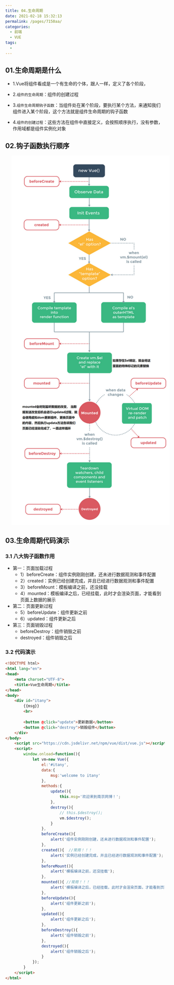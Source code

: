 ```yaml
---
title: 04.生命周期
date: 2021-02-18 15:32:13
permalink: /pages/7150aa/
categories:
  - 前端
  - VUE
tags:
  - 
---
```



## 01.生命周期是什么

- 1.Vue将组件看成是一个有生命的个体，跟人一样，定义了各个阶段，

- 2.`组件的生命周期`：组件的创建过程

- 3.`组件生命周期钩子函数`：当组件处在某个阶段，要执行某个方法，来通知我们组件进入某个阶段，这个方法就是组件生命周期的钩子函数

- 4.`组件的创建过程`：这些方法在组件中直接定义，会按照顺序执行，没有参数，作用域都是组件实例化对象

## 02.钩子函数执行顺序

<img src="./assets/image-20210218153951323.png" style="width: 500px; margin-left: 20px;"> </img>

## 03.生命周期代码演示

### 3.1 八大钩子函数作用

- 第一：页面加载过程
     -  1）beforeCreate：组件实例刚刚创建，还未进行数据观测和事件配置
     -  2）created：实例已经创建完成，并且已经进行数据观测和事件配置
     -  3）beforeMount：模板编译之前，还没挂载
     -  4）mounted：模板编译之后，已经挂载，此时才会渲染页面，才能看到页面上数据的展示
- 第二：页面更新过程
     - 5）beforeUpdate：组件更新之前
     - 6）updated：组件更新之后
- 第三：页面销毁过程
     - beforeDestroy：组件销毁之前
     - destroyed：组件销毁之后

### 3.2 代码演示

```html
<!DOCTYPE html>
<html lang="en">
<head>
    <meta charset="UTF-8">
    <title>Vue生命周期</title>
</head>
<body>
    <div id="itany">
        {{msg}}
        <br>

        <button @click="update">更新数据</button>
        <button @click="destroy">销毁组件</button>
    </div>
</body>
    <script src="https://cdn.jsdelivr.net/npm/vue/dist/vue.js"></script>
    <script>
        window.onload=function(){
            let vm=new Vue({
                el:'#itany',
                data:{
                    msg:'welcome to itany'
                },
                methods:{
                    update(){
                        this.msg='欢迎来到南京网博！';
                    },
                    destroy(){
                        // this.$destroy();
                        vm.$destroy();
                    }
                },
                beforeCreate(){
                    alert('组件实例刚刚创建，还未进行数据观测和事件配置');
                },
                created(){  //常用！！！
                    alert('实例已经创建完成，并且已经进行数据观测和事件配置');
                },
                beforeMount(){
                    alert('模板编译之前，还没挂载');
                },
                mounted(){ //常用！！！
                    alert('模板编译之后，已经挂载，此时才会渲染页面，才能看到页面上数据的展示');
                },
                beforeUpdate(){
                    alert('组件更新之前');
                },
                updated(){
                    alert('组件更新之后');
                },
                beforeDestroy(){
                    alert('组件销毁之前');
                },
                destroyed(){
                    alert('组件销毁之后');
                }
            });
        }
    </script>
</html>
```

